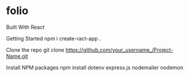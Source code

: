 # folio
Built With
React

Getting Started
npm i create-ract-app .

Clone the repo
git clone https://github.com/your_username_/Project-Name.git

Install NPM packages
npm install dotenv express.js nodemailer nodemon
 
